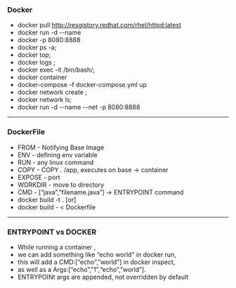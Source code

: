 ### Docker
- docker pull http://resgistory.redhat.com/rhel/httpd:latest
- docker run -d <image-name> --name <container-name>
- docker -p 8080:8888 <container-ID>
- docker ps -a; 
- docker top; 
- docker logs <container-id>;
- docker exec -it <container-id> /bin/bash/;
- docker container <inspect container-name>
- docker-compose -f docker-compose.yml up
- docker network create <network name>;
- docker network ls;
- docker run -d --name <container-name> --net <network-name> -p 8080:8888 <image-name>

***

### DockerFile
- FROM - Notifying Base Image
- ENV - defining env variable
- RUN - any linux command
- COPY - COPY . /app, executes on base → container
- EXPOSE - port
- WORKDIR - move to directory
- CMD - [“java”,”filename.java”] → ENTRYPOINT command
- docker build -t <image-name> . [or]
- docker build - < Dockerfile

***
### ENTRYPOINT vs DOCKER
- While running a container , 
- we can add something like “echo world” in docker run, 
- this will add a CMD:[“echo”,”world”] in docker inspect, 
- as well as a Args:[“echo”,”1”,“echo”,”world”]. 
- ENTRYPOINt args are appended, not overridden by default

